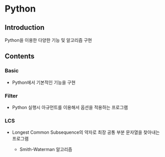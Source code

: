 # Python

## Introduction
Python을 이용한 다양한 기능 및 알고리즘 구현
<br>

## Contents

### Basic
* Python에서 기본적인 기능을 구현

### Filter
* Python 실행시 아규먼트를 이용해서 옵션을 적용하는 프로그램 

### LCS
* Longest Common Subsequence의 약자로 최장 공통 부분 문자열을 찾아내는 프로그램 

   * Smith-Waterman 알고리즘
